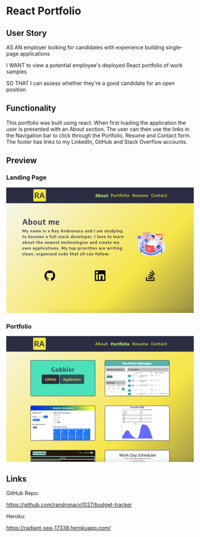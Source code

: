 # React Portfolio

## User Story
AS AN employer looking for candidates with experience building single-page applications

I WANT to view a potential employee's deployed React portfolio of work samples

SO THAT I can assess whether they're a good candidate for an open position

## Functionality
This portfolio was built using react. When first loading the application the user is presented with an About section. The user can then use the links in the Navigation bar to click through the Portfolio, Resume and Contact form. The footer has links to my LinkedIn, GitHub and Stack Overflow accounts.

## Preview
### Landing Page
![landing-page](./src/assets/preview/landingpage.png)

### Portfolio
![portfolio](./src/assets/preview/portfolio.png)

## Links
GitHub Repo:

https://github.com/randronaco1027/budget-tracker

Heroku: 

https://radiant-sea-17338.herokuapp.com/ 
